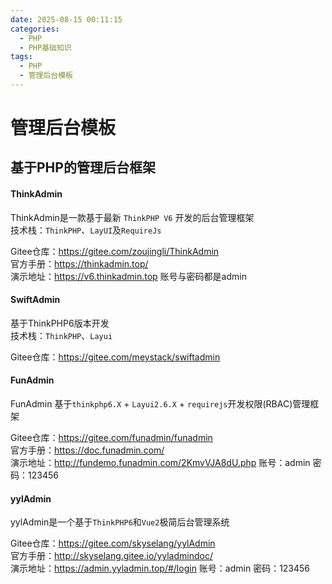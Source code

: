 ```yaml
---
date: 2025-08-15 00:11:15
categories:
  - PHP
  - PHP基础知识
tags:
  - PHP
  - 管理后台模板
---
```


# 管理后台模板

## 基于PHP的管理后台框架

#### ThinkAdmin

ThinkAdmin是一款基于最新 `ThinkPHP V6` 开发的后台管理框架  
技术栈：`ThinkPHP`、`LayUI`及`RequireJs`  

Gitee仓库：<https://gitee.com/zoujingli/ThinkAdmin>  
官方手册：<https://thinkadmin.top/>  
演示地址：<https://v6.thinkadmin.top> 账号与密码都是admin  

#### SwiftAdmin

基于ThinkPHP6版本开发  
技术栈：`ThinkPHP`、`Layui`  

Gitee仓库：<https://gitee.com/meystack/swiftadmin>  

#### FunAdmin

FunAdmin 基于`thinkphp6.X` + `Layui2.6.X` + `requirejs`开发权限(RBAC)管理框架

Gitee仓库：<https://gitee.com/funadmin/funadmin>  
官方手册：<https://doc.funadmin.com/>  
演示地址：<http://fundemo.funadmin.com/2KmvVJA8dU.php> 账号：admin 密码：123456

#### yylAdmin

yylAdmin是一个基于`ThinkPHP6`和`Vue2`极简后台管理系统

Gitee仓库：<https://gitee.com/skyselang/yylAdmin>  
官方手册：<http://skyselang.gitee.io/yyladmindoc/>  
演示地址：<https://admin.yyladmin.top/#/login>  账号：admin 密码：123456

